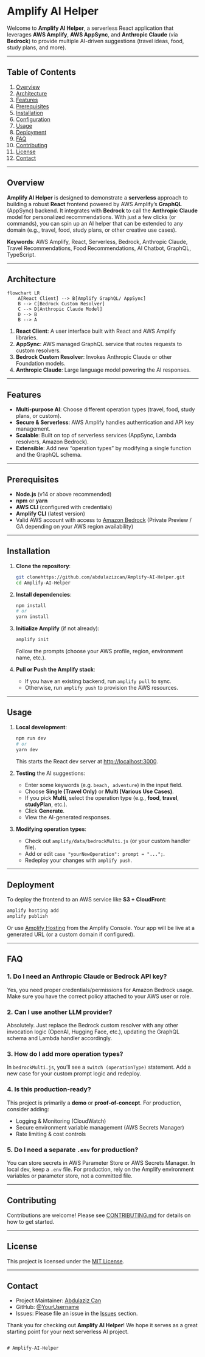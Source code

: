 # Amplify AI Helper

Welcome to **Amplify AI Helper**, a serverless React application that leverages **AWS Amplify**, **AWS AppSync**, and **Anthropic Claude** (via **Bedrock**) to provide multiple AI-driven suggestions (travel ideas, food, study plans, and more).

---

## Table of Contents

1. [Overview](#overview)
2. [Architecture](#architecture)
3. [Features](#features)
4. [Prerequisites](#prerequisites)
5. [Installation](#installation)
6. [Configuration](#configuration)
7. [Usage](#usage)
8. [Deployment](#deployment)
9. [FAQ](#faq)
10. [Contributing](#contributing)
11. [License](#license)
12. [Contact](#contact)

---

## Overview

**Amplify AI Helper** is designed to demonstrate a **serverless** approach to building a robust **React** frontend powered by AWS Amplify’s **GraphQL** (AppSync) backend. It integrates with **Bedrock** to call the **Anthropic Claude** model for personalized recommendations. With just a few clicks (or commands), you can spin up an AI helper that can be extended to any domain (e.g., travel, food, study plans, or other creative use cases).

**Keywords**: AWS Amplify, React, Serverless, Bedrock, Anthropic Claude, Travel Recommendations, Food Recommendations, AI Chatbot, GraphQL, TypeScript.

---

## Architecture

```mermaid
flowchart LR
    A[React Client] --> B[Amplify GraphQL/ AppSync]
    B --> C[Bedrock Custom Resolver]
    C --> D[Anthropic Claude Model]
    D --> B
    B --> A
```

1. **React Client**: A user interface built with React and AWS Amplify libraries.
2. **AppSync**: AWS managed GraphQL service that routes requests to custom resolvers.
3. **Bedrock Custom Resolver**: Invokes Anthropic Claude or other Foundation models.
4. **Anthropic Claude**: Large language model powering the AI responses.

---

## Features

- **Multi-purpose AI**: Choose different operation types (travel, food, study plans, or custom).
- **Secure & Serverless**: AWS Amplify handles authentication and API key management.
- **Scalable**: Built on top of serverless services (AppSync, Lambda resolvers, Amazon Bedrock).
- **Extensible**: Add new “operation types” by modifying a single function and the GraphQL schema.

---

## Prerequisites

- **Node.js** (v14 or above recommended)
- **npm** or **yarn**
- **AWS CLI** (configured with credentials)
- **Amplify CLI** (latest version)
- Valid AWS account with access to [Amazon Bedrock](https://aws.amazon.com/bedrock/) (Private Preview / GA depending on your AWS region availability)

---

## Installation

1. **Clone the repository**:

   ```bash
   git clonehttps://github.com/abdulazizcan/Amplify-AI-Helper.git
   cd Amplify-AI-Helper
   ```

2. **Install dependencies**:

   ```bash
   npm install
   # or
   yarn install
   ```

3. **Initialize Amplify** (if not already):

   ```bash
   amplify init
   ```

   Follow the prompts (choose your AWS profile, region, environment name, etc.).

4. **Pull or Push the Amplify stack**:
   - If you have an existing backend, run `amplify pull` to sync.
   - Otherwise, run `amplify push` to provision the AWS resources.

---

## Usage

1. **Local development**:

   ```bash
   npm run dev
   # or
   yarn dev
   ```

   This starts the React dev server at [http://localhost:3000](http://localhost:3000).

2. **Testing** the AI suggestions:

   - Enter some keywords (e.g. `beach, adventure`) in the input field.
   - Choose **Single (Travel Only)** or **Multi (Various Use Cases)**.
   - If you pick **Multi**, select the operation type (e.g., **food**, **travel**, **studyPlan**, etc.).
   - Click **Generate**.
   - View the AI-generated responses.

3. **Modifying operation types**:
   - Check out `amplify/data/bedrockMulti.js` (or your custom handler file).
   - Add or edit `case "yourNewOperation": prompt = "...";`.
   - Redeploy your changes with `amplify push`.

---

## Deployment

To deploy the frontend to an AWS service like **S3 + CloudFront**:

```bash
amplify hosting add
amplify publish
```

Or use [Amplify Hosting](https://docs.amplify.aws/console/hosting) from the Amplify Console.
Your app will be live at a generated URL (or a custom domain if configured).

---

## FAQ

### 1. Do I need an Anthropic Claude or Bedrock API key?

Yes, you need proper credentials/permissions for Amazon Bedrock usage. Make sure you have the correct policy attached to your AWS user or role.

### 2. Can I use another LLM provider?

Absolutely. Just replace the Bedrock custom resolver with any other invocation logic (OpenAI, Hugging Face, etc.), updating the GraphQL schema and Lambda handler accordingly.

### 3. How do I add more operation types?

In `bedrockMulti.js`, you’ll see a `switch (operationType)` statement. Add a new case for your custom prompt logic and redeploy.

### 4. Is this production-ready?

This project is primarily a **demo** or **proof-of-concept**. For production, consider adding:

- Logging & Monitoring (CloudWatch)
- Secure environment variable management (AWS Secrets Manager)
- Rate limiting & cost controls

### 5. Do I need a separate `.env` for production?

You can store secrets in AWS Parameter Store or AWS Secrets Manager. In local dev, keep a `.env` file. For production, rely on the Amplify environment variables or parameter store, not a committed file.

---

## Contributing

Contributions are welcome! Please see [CONTRIBUTING.md](./CONTRIBUTING.md) for details on how to get started.

---

## License

This project is licensed under the [MIT License](./LICENSE).

---

## Contact

- Project Maintainer: [Abdulaziz Can](mailto:abdulazizcaan@gmail.com)
- GitHub: [@YourUsername](https://github.com/abdulazizcan)
- Issues: Please file an issue in the [Issues](https://github.com/YourUsername/Amplify-AI-Helper/issues) section.

Thank you for checking out **Amplify AI Helper**! We hope it serves as a great starting point for your next serverless AI project.

```

# Amplify-AI-Helper
